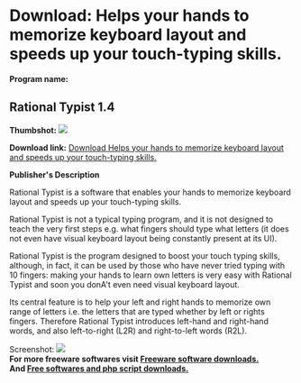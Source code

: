 # Download: Helps your hands to memorize keyboard layout and speeds up your touch-typing skills.

**Program name:**

## Rational Typist 1.4

  
**Thumbshot:** ![](http://www.freewarefiles.com/screenshot/rationaltypist11_md.jpg)   
  
**Download link:** [Download Helps your hands to memorize keyboard layout and speeds up your touch-typing skills.](http://freesoftwares.boysofts.com/Rational-Typist_program_29274.html)  
  


**Publisher's Description**  
  


Rational Typist is a software that enables your hands to memorize keyboard layout and speeds up your touch-typing skills. 

Rational Typist is not a typical typing program, and it is not designed to teach the very first steps e.g. what fingers should type what letters (it does not even have visual keyboard layout being constantly present at its UI).

Rational Typist is the program designed to boost your touch typing skills, although, in fact, it can be used by those who have never tried typing with 10 fingers: making your hands to learn own letters is very easy with Rational Typist and soon you donA't even need visual keyboard layout.

Its central feature is to help your left and right hands to memorize own range of letters i.e. the letters that are typed whether by left or rights fingers. Therefore Rational Typist introduces left-hand and right-hand words, and also left-to-right (L2R) and right-to-left words (R2L). 

  
  
Screenshot: ![](http://www.freewarefiles.com/screenshot/rationaltypist11.jpg)   
**For more freeware softwares visit [Freeware software downloads.](http://freesoftwares.boysofts.com/)**   
**And [Free softwares and php script downloads.](http://www.boysofts.com/)**
